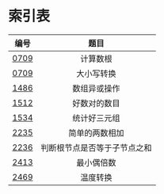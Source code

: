 # 索引表

|  编号  |               题目               |
|:------:|:--------------------------------:|
|[0709](./0258.c)     | 计算数根|
|[0709](./0709.c)     | 大小写转换|
|[1486](./1486.c)     | 数组异或操作|
|[1512](./1512.c)     |好数对的数目|
|[1534](./1534.c)     |统计好三元组|
|[2235](./2235.c)     | 简单的两数相加                 |
|[2236](./2236.c)     | 判断根节点是否等于子节点之和               |
|[2413](./2413.c)        |        最小偶倍数        |
|[2469](./2469.c)     | 温度转换                                  |
